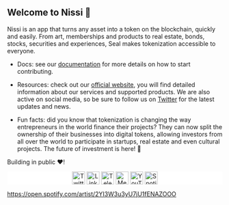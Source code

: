 ## Welcome to Nissi 💫

Nissi is an app that turns any asset into a token on the blockchain, quickly and easily. From art, memberships and products to real estate, bonds, stocks, securities and experiences, Seal makes tokenization accessible to everyone.

- Docs: see our [documentation](https://www.google.com/) for more details on how to start contributing.

- Resources: check out our [official website](https://nissi-dev-app.vercel.app/), you will find detailed information about our services and supported products. We are also active on social media, so be sure to follow us on [Twitter](https://twitter.com/) for the latest updates and news.

- Fun facts: did you know that tokenization is changing the way entrepreneurs in the world finance their projects? They can now split the ownership of their businesses into digital tokens, allowing investors from all over the world to participate in startups, real estate and even cultural projects. The future of investment is here! 🚀

Building in public ❤️!

<p align="center" style="background-color:white">
<a href="https://twitter.com/user" target="blank"><img align="center" src="https://www.vectorlogo.zone/logos/twitter/twitter-tile.svg" alt="Twitter user" height="30" width="30" /></a>
<a href="https://www.linkedin.com/company/user/" target="blank"><img align="center" src="https://www.vectorlogo.zone/logos/linkedin/linkedin-icon.svg" alt="LinkedIn user" height="30" width="30" /></a>
<a href="https://t.me/user" target="blank"><img align="center" src="https://www.vectorlogo.zone/logos/telegram/telegram-icon.svg" alt="Telegram user" height="30" width="30" /></a>
<a href="https://medium.com/@user" target="blank"><img align="center" src="https://www.vectorlogo.zone/logos/medium/medium-tile.svg" alt="Medium @user" height="30" width="30" /></a>
<a href="https://www.youtube.com/channel/user" target="blank"><img align="center" src="https://www.vectorlogo.zone/logos/youtube/youtube-icon.svg" alt="YouTube @user" height="30" width="30" /></a>
<a href="https://open.spotify.com/show/user" target="blank"><img align="center" src="https://www.vectorlogo.zone/logos/spotify/spotify-icon.svg" alt="Spotify @user" height="30" width="30" /></a>
</p>

https://open.spotify.com/artist/2YI3W3u3yU7jU1fENAZOOO
